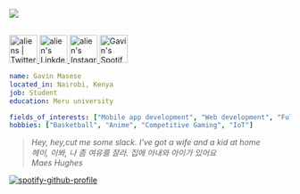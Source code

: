 
![](https://visitor-badge.glitch.me/badge?page_id=gavinmasese.gavinmasese)

<p align="left">
<br/>
<a href="https://twitter.com/gavinmasese">
  <img alt="aliens | Twitter" width="50px" src="https://user-images.githubusercontent.com/43545812/144034996-602b144a-16e1-41cc-99e7-c6040b20dcaf.png"/>
</a>
<a href="https://www.linkedin.com/in/gavinmasese">
  <img alt="alien's LinkdeIN" width="50px" src="https://user-images.githubusercontent.com/43545812/144035037-0f415fc7-9f96-4517-a370-ccc6e78a714b.png" />
</a>
<a href="https://www.instagram.com/m.asese_">
  <img alt="alien's Instagram" width="50px" src="https://user-images.githubusercontent.com/43545812/144035088-0dfb165f-8fe0-4d13-896c-876c29d2b128.png" />
</a>
<a href="https://open.spotify.com/user/31ish7amg4miducijsfwuonhghvu">
  <img alt="Gavin's Spotify" width="50px" src="https://user-images.githubusercontent.com/43545812/144035120-1ad5169b-91c7-4078-bef9-6a82c733f373.png" />
</a>
<br>
</p>

```yaml
name: Gavin Masese
located_in: Nairobi, Kenya
job: Student
education: Meru university

fields_of_interests: ["Mobile app development", "Web development", "Full stack development", "Software engineering"]
hobbies: ["Basketball", "Anime", "Competitive Gaming", "IoT"]
```
<!--
[![spotify-github-profile](https://spotify-github-profile.vercel.app/api/view?uid=31ish7amg4miducijsfwuonhghvu&cover_image=true&theme=default&bar_color=860797&bar_color_cover=true)](https://github.com/kittinan/spotify-github-profile)
-->

> *Hey, hey,cut me some slack. I've got a wife and a kid at home<br>
> 헤이, 이봐, 나 좀 여유를 잘라. 집에 아내와 아이가 있어요<br>
> Maes Hughes*

[![spotify-github-profile](https://spotify-github-profile.vercel.app/api/view?uid=31ish7amg4miducijsfwuonhghvu&cover_image=true&theme=default&align=right&bar_color=860797&bar_color_cover=true)](https://github.com/gavinmasese)

 
<!-- ![Gavinmasese](https://user-images.githubusercontent.com/49750136/133055850-5e24e018-932a-4b15-bf7b-6f9d04271e27.png) -->
